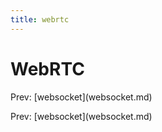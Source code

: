 ```yaml
---
title: webrtc
---
```


# WebRTC

Prev: \[websocket](websocket.md)

Prev: \[websocket](websocket.md)
